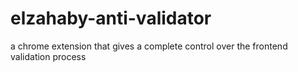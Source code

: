 # elzahaby-anti-validator
a chrome extension that gives a complete control over the frontend validation process
